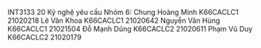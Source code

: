 INT3133 20 Kỹ nghệ yêu cầu
Nhóm 6: 
Chung Hoàng Minh		K66CACLC1		21020218
Lê Văn Khoa			    K66CACLC1		21020642
Nguyễn Văn Hùng		  K66CACLC1		21021504
Đỗ Mạnh Dũng		    K66CACLC2		21020611
Phạm Vũ Duy		      K66CACLC2		21020179


